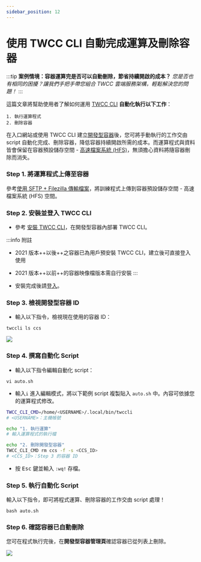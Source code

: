 ```yaml
---
sidebar_position: 12
---
```


# 使用 TWCC CLI 自動完成運算及刪除容器


:::tip **案例情境：容器運算完是否可以自動刪除，節省持續開啟的成本？**
*您是否也有相同的困擾？讓我們手把手帶您組合 TWCC 雲端服務架構，輕鬆解決您的問題！*
:::

這篇文章將幫助使用者了解如何運用 [TWCC CLI](https://man.twcc.ai/@twccdocs/doc-cli-main-zh) **自動化執行以下工作**：

```
1. 執行運算程式
2. 刪除容器
```

在入口網站或使用 TWCC CLI 建立[開發型容器](https://www.twcc.ai/doc?page=container)後，您可將手動執行的工作交由 script 自動化完成、刪除容器，降低容器持續開啟所需的成本。而運算程式與資料皆會保留在容器預設儲存空間 - [高速檔案系統 (HFS)](https://www.twcc.ai/doc?page=hfs)，無須擔心資料將隨容器刪除而消失。


### Step 1. 將運算程式上傳至容器

參考[<ins>使用 SFTP + Filezilla 傳輸檔案</ins>](https://man.twcc.ai/@twccdocs/rypYCr_TN?type=view#%E4%BD%BF%E7%94%A8-SFTP--Filezilla-%E5%82%B3%E8%BC%B8%E6%AA%94%E6%A1%88)，將訓練程式上傳到容器預設儲存空間 - 高速檔案系統 (HFS) 空間。


### Step 2. 安裝並登入 TWCC CLI

- 參考 [<ins>安裝 TWCC CLI</ins>](https://man.twcc.ai/@twccdocs/guide-cli-install-linux-zh)，在開發型容器內部署 TWCC CLI。

:::info 附註
- 2021 版本++以後++之容器已為用戶預安裝 TWCC CLI，建立後可直接登入使用
- 2021 版本++以前++的容器映像檔版本需自行安裝
:::

- 安裝完成後請[登入](https://man.twcc.ai/@twccdocs/guide-cli-signin-zh)。


### Step 3. 檢視開發型容器 ID
- 輸入以下指令，檢視現在使用的容器 ID：
```
twccli ls ccs
```
![](https://cos.twcc.ai/SYS-MANUAL/uploads/upload_9dbab117e8ee86d346497b2296382ed2.png)


### Step 4. 撰寫自動化 Script

- 輸入以下指令編輯自動化 script：
```
vi auto.sh
```
- 輸入`i` 進入編輯模式，將以下範例 script 複製貼入 `auto.sh` 中。內容可依據您的運算程式修改。

```bash
TWCC_CLI_CMD=/home/<USERNAME>/.local/bin/twccli
# <USERNAME>：主機帳號

echo "1. 執行運算"
# 輸入運算程式的執行檔

echo "2. 刪除開發型容器"
TWCC_CLI_CMD rm ccs -f -s <CCS_ID>
# <CCS_ID>：Step 3 的容器 ID
```

- 按 <kbd>Esc</kbd> 鍵並輸入 `:wq!` 存檔。


### Step 5. 執行自動化 Script

輸入以下指令，即可將程式運算、刪除容器的工作交由 script 處理！

```
bash auto.sh
```

### Step 6. 確認容器已自動刪除

您可在程式執行完後，在**開發型容器管理頁**確認容器已從列表上刪除。

![](https://cos.twcc.ai/SYS-MANUAL/uploads/upload_6f73878fe713665b83fe7160e460ba57.png)